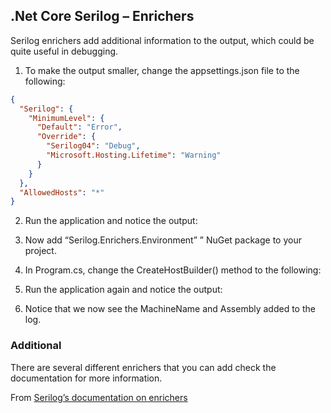 
## .Net Core Serilog – Enrichers

Serilog enrichers add additional information to the output, which could be quite useful in debugging.

1.	To make the output smaller, change the appsettings.json file to the following:
  ```JSON
  {
    "Serilog": {
      "MinimumLevel": {
        "Default": "Error",
        "Override": {
          "Serilog04": "Debug",
          "Microsoft.Hosting.Lifetime": "Warning"
        }
      }
    },
    "AllowedHosts": "*"
  }
  ```

2.	Run the application and notice the output:
 
3.	Now add “Serilog.Enrichers.Environment” ” NuGet package to your project.
  
4.	In Program.cs, change the  CreateHostBuilder() method to the following:

5.	Run the application again and notice the output:
 
6.	Notice that we now see the MachineName and Assembly added to the log. 

### Additional
There are several different enrichers that you can add check the documentation for more information. 
 
From [Serilog’s documentation on enrichers](https://github.com/serilog/serilog/wiki/Enrichment)
